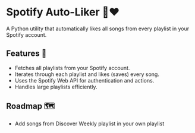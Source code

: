 # Spotify Auto-Liker 🎵❤️

A Python utility that automatically likes all songs from every playlist in your Spotify account.

## Features 🚀
- Fetches all playlists from your Spotify account.
- Iterates through each playlist and likes (saves) every song.
- Uses the Spotify Web API for authentication and actions.
- Handles large playlists efficiently.

## Roadmap 🗺️
- Add songs from Discover Weekly playlist in your own playlist